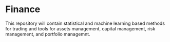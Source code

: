 # Finance
This repository will contain statistical and machine learning based methods for trading and tools for assets management, capital management, risk management, and portfolio managemnt. 


